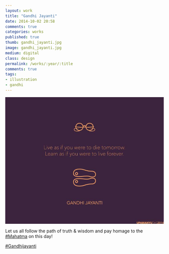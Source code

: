 ```yaml
---
layout: work
title: "Gandhi Jayanti"
date: 2014-10-02 20:58
comments: true
categories: works
published: true
thumb: gandhi_jayanti.jpg
image: gandhi_jayanti.jpg
medium: digital
class: design
permalink: /works/:year/:title
comments: true
tags:
- illustration
- gandhi
---
```

<img src="/images/works/gandhi_jayanti.jpg" align="middle"/>

Let us all follow the path of truth & wisdom and pay homage to the [#Mahatma](https://www.facebook.com/hashtag/mahatma) on this day!

[#Gandhijayanti](https://www.facebook.com/hashtag/gandhijayanti)